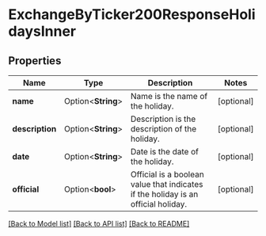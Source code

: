 # ExchangeByTicker200ResponseHolidaysInner

## Properties

Name | Type | Description | Notes
------------ | ------------- | ------------- | -------------
**name** | Option<**String**> | Name is the name of the holiday. | [optional]
**description** | Option<**String**> | Description is the description of the holiday. | [optional]
**date** | Option<**String**> | Date is the date of the holiday. | [optional]
**official** | Option<**bool**> | Official is a boolean value that indicates if the holiday is an official holiday. | [optional]

[[Back to Model list]](../README.md#documentation-for-models) [[Back to API list]](../README.md#documentation-for-api-endpoints) [[Back to README]](../README.md)


